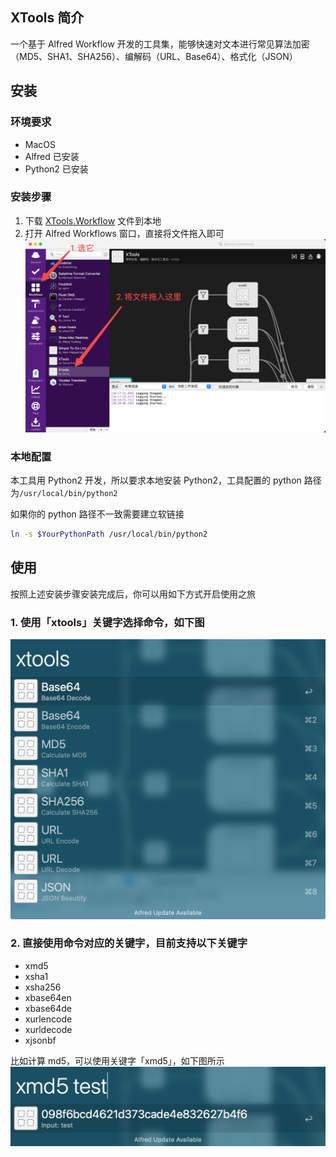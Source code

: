 ## XTools 简介

一个基于 Alfred Workflow 开发的工具集，能够快速对文本进行常见算法加密（MD5、SHA1、SHA256）、编解码（URL、Base64）、格式化（JSON）

## 安装
### 环境要求

- MacOS
- Alfred 已安装
- Python2 已安装

### 安装步骤

1. 下载 [XTools.Workflow](https://github.com/harryzhz/alfred-xtools/releases/download/v1.0.0/XTools-v1.0.0.alfredworkflow) 文件到本地
2. 打开 Alfred Workflows 窗口，直接将文件拖入即可
![](assets/images/install.png)

### 本地配置

本工具用 Python2 开发，所以要求本地安装 Python2，工具配置的 python 路径为`/usr/local/bin/python2`

如果你的 python 路径不一致需要建立软链接
```bash
ln -s $YourPythonPath /usr/local/bin/python2
```

## 使用

按照上述安装步骤安装完成后，你可以用如下方式开启使用之旅

### 1. 使用「xtools」关键字选择命令，如下图

![](assets/images/example-xtools.png)

### 2. 直接使用命令对应的关键字，目前支持以下关键字

- xmd5
- xsha1
- xsha256
- xbase64en
- xbase64de
- xurlencode
- xurldecode
- xjsonbf
   
比如计算 md5，可以使用关键字「xmd5」，如下图所示
![](assets/images/example-xmd5.png)
